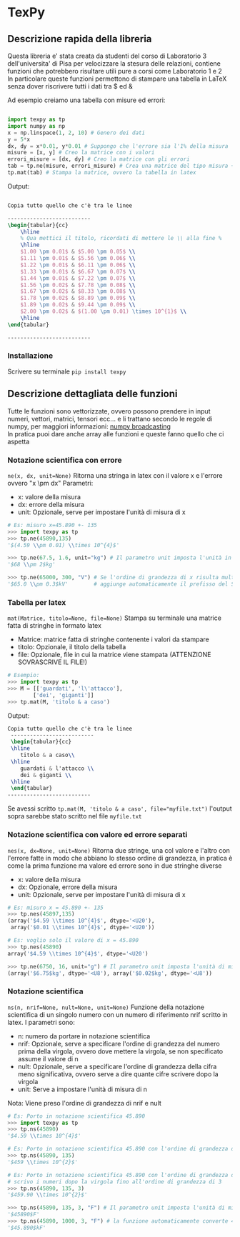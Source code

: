 # TexPy

## Descrizione rapida della libreria  

Questa libreria e' stata creata da studenti del corso di Laboratorio 3 dell'universita' di Pisa per velocizzare la stesura delle relazioni, contiene funzioni che potrebbero risultare utili pure a corsi come Laboratorio 1 e 2  
In particolare queste funzioni permettono di stampare una tabella in LaTeX senza dover riscrivere tutti i dati tra $ ed &

Ad esempio creiamo una tabella con misure ed errori:

```python

import texpy as tp
import numpy as np
x = np.linspace(1, 2, 10) # Genero dei dati
y = 5*x
dx, dy = x*0.01, y*0.01 # Suppongo che l'errore sia l'1% della misura
misure = [x, y] # Creo la matrice con i valori
errori_misure = [dx, dy] # Creo la matrice con gli errori
tab = tp.ne(misure, errori_misure) # Crea una matrice del tipo misura +- errore come spiegato sotto
tp.mat(tab) # Stampa la matrice, ovvero la tabella in latex
```

Output:

```latex

Copia tutto quello che c'è tra le linee

--------------------------
\begin{tabular}{cc}
	\hline
	% Qua mettici il titolo, ricordati di mettere le \\ alla fine % 
	\hline
	$1.00 \pm 0.01$ & $5.00 \pm 0.05$ \\
	$1.11 \pm 0.01$ & $5.56 \pm 0.06$ \\
	$1.22 \pm 0.01$ & $6.11 \pm 0.06$ \\
	$1.33 \pm 0.01$ & $6.67 \pm 0.07$ \\
	$1.44 \pm 0.01$ & $7.22 \pm 0.07$ \\
	$1.56 \pm 0.02$ & $7.78 \pm 0.08$ \\
	$1.67 \pm 0.02$ & $8.33 \pm 0.08$ \\
	$1.78 \pm 0.02$ & $8.89 \pm 0.09$ \\
	$1.89 \pm 0.02$ & $9.44 \pm 0.09$ \\
	$2.00 \pm 0.02$ & $(1.00 \pm 0.01) \times 10^{1}$ \\
	\hline
\end{tabular}

--------------------------
```

### Installazione

Scrivere su terminale `pip install texpy`  

## Descrizione dettagliata delle funzioni

Tutte le funzioni sono vettorizzate, ovvero possono prendere in input numeri, vettori, matrici, tensori ecc... e li trattano secondo le regole di numpy, per maggiori informazioni: [numpy broadcasting](https://www.numpy.org/devdocs/user/theory.broadcasting.html)  
In pratica puoi dare anche array alle funzioni e queste fanno quello che ci aspetta

### Notazione scientifica con errore

`ne(x, dx, unit=None)` Ritorna una stringa in latex con il valore x e l'errore ovvero "x \pm dx"
Parametri:

- x: valore della misura
- dx: errore della misura
- unit: Opzionale, serve per impostare l'unità di misura di x

```python
# Es: misuro x=45.890 +- 135
>>> import texpy as tp
>>> tp.ne(45890,135)
'$(4.59 \\pm 0.01) \\times 10^{4}$'

>>> tp.ne(67.5, 1.6, unit="kg") # Il parametro unit imposta l'unità in chili
'$68 \\pm 2$kg'

>>> tp.ne(65000, 300, "V") # Se l'ordine di grandezza di x risulta multiplo di 3 la funzione
'$65.0 \\pm 0.3$kV'        # aggiunge automaticamente il prefisso del SI adatto: 65000 V = 65 kV
```

### Tabella per latex

`mat(Matrice, titolo=None, file=None)` Stampa su terminale una matrice fatta di stringhe in formato latex

- Matrice: matrice fatta di stringhe contenente i valori da stampare
- titolo: Opzionale, il titolo della tabella
- file: Opzionale, file in cui la matrice viene stampata (ATTENZIONE SOVRASCRIVE IL FILE!)

```python
# Esempio:
>>> import texpy as tp
>>> M = [['guardati', 'l\'attacco'],
        ['dei', 'giganti']]
>>> tp.mat(M, 'titolo & a caso')
```

Output:

```latex
Copia tutto quello che c'è tra le linee
 --------------------------
 \begin{tabular}{cc}
 \hline
	titolo & a caso\\ 
 \hline
	guardati & l'attacco \\
	dei & giganti \\
 \hline
 \end{tabular}
--------------------------
```

Se avessi scritto `tp.mat(M, 'titolo & a caso', file="myfile.txt")` l'output sopra sarebbe stato scritto nel file `myfile.txt`

### Notazione scientifica con valore ed errore separati

`nes(x, dx=None, unit=None)` Ritorna due stringe, una col valore e l'altro con l'errore fatte in modo che abbiano
lo stesso ordine di grandezza, in pratica è come la prima funzione ma valore ed errore sono in due stringhe diverse

- x: valore della misura
- dx: Opzionale, errore della misura
- unit: Opzionale, serve per impostare l'unità di misura di x

```python
# Es: misuro x = 45.890 +- 135
>>> tp.nes(45897,135)
(array('$4.59 \\times 10^{4}$', dtype='<U20'),
 array('$0.01 \\times 10^{4}$', dtype='<U20'))

# Es: voglio solo il valore di x = 45.890
>>> tp.nes(45890)
array('$4.59 \\times 10^{4}$', dtype='<U20')

>>> tp.ne(6750, 16, unit="g") # Il parametro unit imposta l'unità di misura
(array('$6.75$kg', dtype='<U8'), array('$0.02$kg', dtype='<U8'))
```

### Notazione scientifica

`ns(n, nrif=None, nult=None, unit=None)` Funzione della notazione scientifica di un singolo numero con un numero di riferimento nrif scritto in latex.
I parametri sono:

- n: numero da portare in notazione scientifica
- nrif: Opzionale, serve a specificare l'ordine di grandezza del numero prima della virgola, ovvero dove mettere la virgola, se non specificato assume il valore di n
- nult: Opzionale, serve a specificare l'ordine di grandezza della cifra meno significativa, ovvero serve a dire quante cifre scrivere dopo la virgola  
- unit: Serve a impostare l'unità di misura di n

Nota: Viene preso l'ordine di grandezza di nrif e nult

```python
# Es: Porto in notazione scientifica 45.890
>>> import texpy as tp
>>> tp.ns(45890)
'$4.59 \\times 10^{4}$'

# Es: Porto in notazione scientifica 45.890 con l'ordine di grandezza di 135
>>> tp.ns(45890, 135)
'$459 \\times 10^{2}$'

# Es: Porto in notazione scientifica 45.890 con l'ordine di grandezza di 135 e
# scrivo i numeri dopo la virgola fino all'ordine di grandezza di 3
>>> tp.ns(45890, 135, 3)
'$459.90 \\times 10^{2}$'

>>> tp.ns(45890, 135, 3, "F") # Il parametro unit imposta l'unità di misura
'$45890$F'
>>> tp.ns(45890, 1000, 3, "F") # la funzione automaticamente converte 45.890 * 10^3 F = 45.890 kF  
'$45.890$kF'
```

